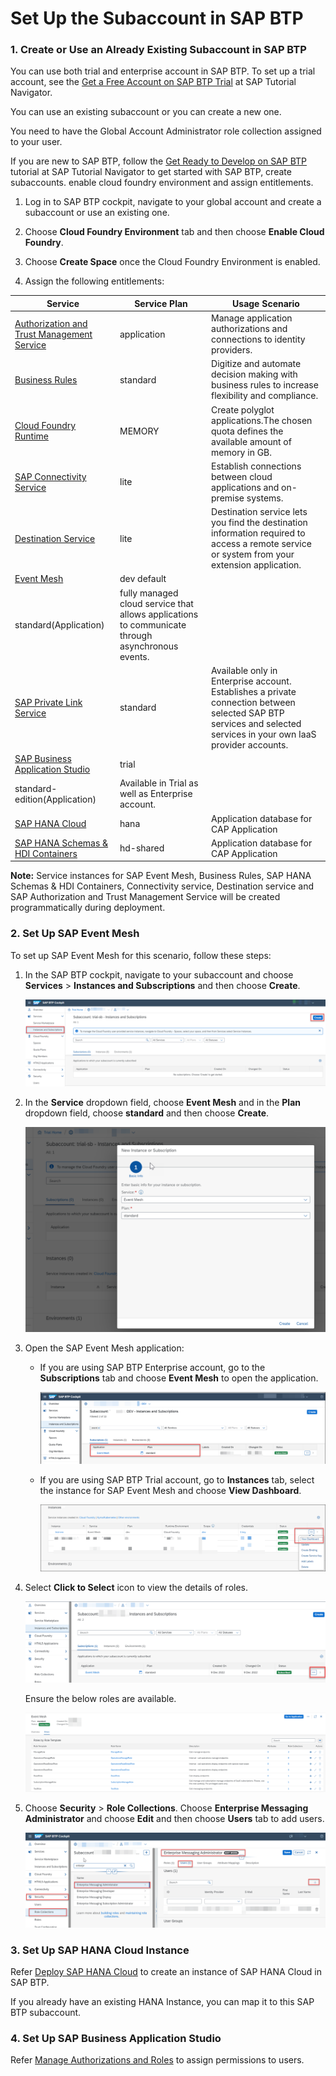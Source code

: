 # Set Up the Subaccount in SAP BTP

### 1. Create or Use an Already Existing Subaccount in SAP BTP

You can use both trial and enterprise account in SAP BTP. To set up a trial account, see the [Get a Free Account on SAP BTP Trial](https://developers.sap.com/tutorials/hcp-create-trial-account.html) at SAP Tutorial Navigator.

You can use an existing subaccount or you can create a new one.

You need to have the Global Account Administrator role collection assigned to your user.

If you are new to SAP BTP, follow the [Get Ready to Develop on SAP BTP](https://developers.sap.com/group.scp-1-get-ready.html) tutorial at SAP Tutorial Navigator to get started with SAP BTP, create subaccounts. enable cloud foundry environment and assign entitlements.

1. Log in to SAP BTP cockpit, navigate to your global account and create a subaccount or use an existing one.
2. Choose **Cloud Foundry Environment** tab and then choose **Enable Cloud Foundry**.
3. Choose **Create Space** once the Cloud Foundry Environment is enabled.

4. Assign the following entitlements:

Service | Service Plan | Usage Scenario |
--- | --- | --- |
|[Authorization and Trust Management Service](https://discovery-center.cloud.sap/serviceCatalog/authorization-and-trust-management-service?region=all&tab=feature) | application | Manage application authorizations and connections to identity providers.|
|[Business Rules](https://help.sap.com/docs/BUSINESS_RULES) | standard | Digitize and automate decision making with business rules to increase flexibility and compliance.|
[Cloud Foundry Runtime](https://discovery-center.cloud.sap/serviceCatalog/cloud-foundry-runtime?region=all) | MEMORY | Create polyglot applications.The chosen quota defines the available amount of memory in GB.|
[SAP Connectivity Service](https://discovery-center.cloud.sap/serviceCatalog/connectivity-service?service_plan=lite&region=all&commercialModel=cloud) | lite | Establish connections between cloud applications and on-premise systems.|
[Destination Service](https://discovery-center.cloud.sap/serviceCatalog/destination?service_plan=lite&region=all&commercialModel=cloud) | lite | Destination service lets you find the destination information required to access a remote service or system from your extension application.|
[Event Mesh](https://discovery-center.cloud.sap/serviceCatalog/event-mesh?region=all) | dev default 
 standard(Application) | fully managed cloud service that allows applications to communicate through asynchronous events.|
[SAP Private Link Service](https://discovery-center.cloud.sap/serviceCatalog/private-link-service?service_plan=standard&region=all&commercialModel=cloud) | standard | Available only in Enterprise account. Establishes a private connection between selected SAP BTP services and selected services in your own IaaS provider accounts.|
[SAP Business Application Studio](https://discovery-center.cloud.sap/serviceCatalog/business-application-studio?region=all) | trial 
 standard-edition(Application) | Available in Trial as well as Enterprise account.
[SAP HANA Cloud](https://discovery-center.cloud.sap/serviceCatalog/sap-hana-cloud?tab=customerreference&region=all)  | hana | Application database for CAP Application
[SAP HANA Schemas & HDI Containers](https://help.sap.com/docs/SAP_HANA_PLATFORM/3823b0f33420468ba5f1cf7f59bd6bd9/e28abca91a004683845805efc2bf967c.html?version=2.0.04&locale=en-US) | hd-shared | Application database for CAP Application

**Note:** Service instances for SAP Event Mesh, Business Rules, SAP HANA Schemas & HDI Containers, Connectivity service, Destination service and SAP Authorization and Trust Management Service will be created programmatically during deployment. 


### 2. Set Up SAP Event Mesh

To set up SAP Event Mesh for this scenario, follow these steps:

1. In the SAP BTP cockpit, navigate to your subaccount and choose **Services** > **Instances and Subscriptions** and then choose **Create**.

    ![plot](./images/sub-eventmesh.png)

2. In the **Service** dropdown field, choose **Event Mesh** and in the **Plan** dropdown field, choose **standard** and then choose **Create**.

    ![plot](./images/sub-eventmesh1.png)

3. Open the SAP Event Mesh application:

    - If you are using SAP BTP Enterprise account, go to the **Subscriptions** tab and choose **Event Mesh** to open the application.

        ![plot](./images/eventmesh-btp.png)
    
    - If you are using SAP BTP Trial account, go to **Instances** tab, select the instance for SAP Event Mesh and choose **View Dashboard**.

        ![plot](./images/viewdashboard.png)

4. Select **Click to Select** icon to view the details of roles. 

    ![plot](./images/eventmesh-btp-roles.png)

    Ensure the below roles are available.

    ![plot](./images/eventmesh-roles.png)

5. Choose **Security** > **Role Collections**. Choose **Enterprise Messaging Administrator** and choose **Edit** and then choose **Users** tab to add users.

    ![plot](./images/rolecollection.png)

### 3. Set Up SAP HANA Cloud Instance

Refer [Deploy SAP HANA Cloud](https://developers.sap.com/tutorials/hana-cloud-deploying.html) to create an instance of SAP HANA Cloud in SAP BTP. 

If you already have an existing HANA Instance, you can map it to this SAP BTP subaccount.

### 4. Set Up SAP Business Application Studio

Refer [Manage Authorizations and Roles](https://help.sap.com/docs/SAP%20Business%20Application%20Studio/9d1db9835307451daa8c930fbd9ab264/01e69c53003c4b0a8a64310a3f08867d.html) to assign permissions to users.